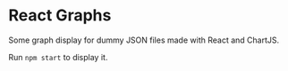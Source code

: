 # React Graphs

Some graph display for dummy JSON files made with React and ChartJS.

Run `npm start` to display it.